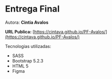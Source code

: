 # Entrega Final 

Autora: **Cintia Avalos**

**URL Publica:** [https://cintava.github.io/PF-Avalos/](https://cintava.github.io/PF-Avalos/)

Tecnologias utilizadas:
 - SASS
 - Bootstrap 5.2.3
 - HTML 5 
 - Figma